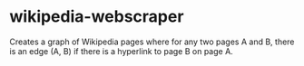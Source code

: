 # wikipedia-webscraper
Creates a graph of Wikipedia pages where for any two pages A and B, there is an edge (A, B) if there is a hyperlink to page B on page A.
